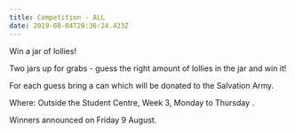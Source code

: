 ```yaml
---
title: Competition - ALL
date: 2019-08-04T20:36:24.423Z
---
```

Win a jar of lollies! 

Two jars up for grabs - guess the right amount of lollies in the jar and win it!

For each guess bring a can which will be donated to the Salvation Army.

Where: Outside the Student Centre, Week 3, Monday to Thursday.

Winners announced on Friday 9 August.

